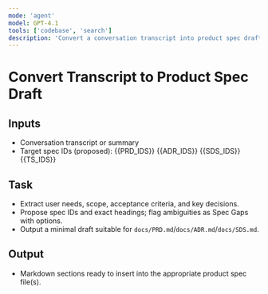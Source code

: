 ```yaml
---
mode: 'agent'
model: GPT-4.1
tools: ['codebase', 'search']
description: 'Convert a conversation transcript into product spec drafts with IDs.'
---
```


# Convert Transcript to Product Spec Draft

## Inputs
- Conversation transcript or summary
- Target spec IDs (proposed): {{PRD_IDS}} {{ADR_IDS}} {{SDS_IDS}} {{TS_IDS}}

## Task
- Extract user needs, scope, acceptance criteria, and key decisions.
- Propose spec IDs and exact headings; flag ambiguities as Spec Gaps with options.
- Output a minimal draft suitable for `docs/PRD.md`/`docs/ADR.md`/`docs/SDS.md`.

## Output
- Markdown sections ready to insert into the appropriate product spec file(s).
